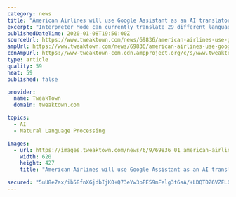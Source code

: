 ```yaml
---
category: news
title: "American Airlines will use Google Assistant as an AI translator"
excerpt: "Interpreter Mode can currently translate 29 different languages in real-time; those languages are the following: Arabic, French, German, Japanese, Russian, Spanish, and Vietnamese. Engadget has also said that according to American Airlines Interpreter Mode will only be used if a multilingual team member isn't present to assist travelers."
publishedDateTime: 2020-01-08T19:50:00Z
sourceUrl: https://www.tweaktown.com/news/69836/american-airlines-use-google-assistant-ai-translator/index.html
ampUrl: https://www.tweaktown.com/news/69836/american-airlines-use-google-assistant-ai-translator/amp.html
cdnAmpUrl: https://www-tweaktown-com.cdn.ampproject.org/c/s/www.tweaktown.com/news/69836/american-airlines-use-google-assistant-ai-translator/amp.html
type: article
quality: 59
heat: 59
published: false

provider:
  name: TweakTown
  domain: tweaktown.com

topics:
  - AI
  - Natural Language Processing

images:
  - url: https://images.tweaktown.com/news/6/9/69836_01_american-airlines-use-google-assistant-ai-translator.png
    width: 620
    height: 427
    title: "American Airlines will use Google Assistant as an AI translator"

secured: "5uU8e7ax/ib58fnXGjdbIjK0+Q73eYw3pFE59mFelg3t6sA/+LDQT0Z6VZFLOkG5Pq8LrMzV7zDBUovBVYYr0wYd29GKLmRpp+8+rKLe20M6rj+jr9Gb/9imXRZG9RFFdDxse9gXqpfdOd93XlwYGDWLlRcXhQQH5iuxfpW4gCL+arB8VEoQQog6eEj88I8A5KpN3IPuv0WPM8aqGmUcfRBSx5PjKvmqZwqoEhtKbeKzad6vcD+OA/BmR9c4HaHMLTX1aaRlPpNUNqKHNJ8WGQpIFQb+FZAbHxRV7NrATXg=;npz/TIYKoB+P9uYeDSH2NQ=="
---
```


